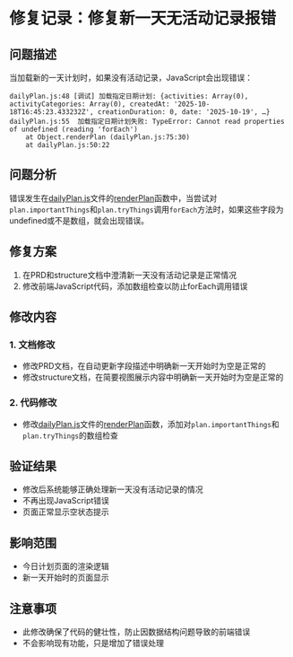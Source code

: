 # 修复记录：修复新一天无活动记录报错

## 问题描述
当加载新的一天计划时，如果没有活动记录，JavaScript会出现错误：
```
dailyPlan.js:48 [调试] 加载指定日期计划: {activities: Array(0), activityCategories: Array(0), createdAt: '2025-10-18T16:45:23.433232Z', creationDuration: 0, date: '2025-10-19', …}
dailyPlan.js:55  加载指定日期计划失败: TypeError: Cannot read properties of undefined (reading 'forEach')
    at Object.renderPlan (dailyPlan.js:75:30)
    at dailyPlan.js:50:22
```

## 问题分析
错误发生在[dailyPlan.js](file:///Users/amy/Documents/codes/time_recoder/static/js/modules/dailyPlan.js)文件的[renderPlan](file:///Users/amy/Documents/codes/time_recoder/static/js/modules/dailyPlan.js#L39-L121)函数中，当尝试对`plan.importantThings`和`plan.tryThings`调用`forEach`方法时，如果这些字段为undefined或不是数组，就会出现错误。

## 修复方案
1. 在PRD和structure文档中澄清新一天没有活动记录是正常情况
2. 修改前端JavaScript代码，添加数组检查以防止forEach调用错误

## 修改内容

### 1. 文档修改
- 修改PRD文档，在自动更新字段描述中明确新一天开始时为空是正常的
- 修改structure文档，在简要视图展示内容中明确新一天开始时为空是正常的

### 2. 代码修改
- 修改[dailyPlan.js](file:///Users/amy/Documents/codes/time_recoder/static/js/modules/dailyPlan.js)文件的[renderPlan](file:///Users/amy/Documents/codes/time_recoder/static/js/modules/dailyPlan.js#L39-L121)函数，添加对`plan.importantThings`和`plan.tryThings`的数组检查

## 验证结果
- 修改后系统能够正确处理新一天没有活动记录的情况
- 不再出现JavaScript错误
- 页面正常显示空状态提示

## 影响范围
- 今日计划页面的渲染逻辑
- 新一天开始时的页面显示

## 注意事项
- 此修改确保了代码的健壮性，防止因数据结构问题导致的前端错误
- 不会影响现有功能，只是增加了错误处理